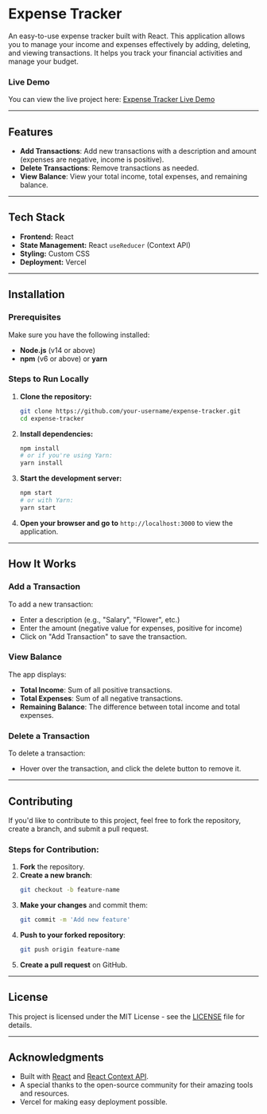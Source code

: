 # Expense Tracker

An easy-to-use expense tracker built with React. This application allows you to manage your income and expenses effectively by adding, deleting, and viewing transactions. It helps you track your financial activities and manage your budget.

### Live Demo
You can view the live project here: [Expense Tracker Live Demo](https://expense-tracker-lyart-delta.vercel.app/)

---

## Features

- **Add Transactions**: Add new transactions with a description and amount (expenses are negative, income is positive).
- **Delete Transactions**: Remove transactions as needed.
- **View Balance**: View your total income, total expenses, and remaining balance.

---

## Tech Stack

- **Frontend:** React
- **State Management:** React `useReducer` (Context API)
- **Styling:** Custom CSS
- **Deployment:** Vercel

---

## Installation

### Prerequisites
Make sure you have the following installed:
- **Node.js** (v14 or above)
- **npm** (v6 or above) or **yarn**

### Steps to Run Locally

1. **Clone the repository:**
   ```bash
   git clone https://github.com/your-username/expense-tracker.git
   cd expense-tracker
   ```

2. **Install dependencies:**
   ```bash
   npm install
   # or if you're using Yarn:
   yarn install
   ```

3. **Start the development server:**
   ```bash
   npm start
   # or with Yarn:
   yarn start
   ```

4. **Open your browser and go to** `http://localhost:3000` to view the application.

---

## How It Works

### Add a Transaction
To add a new transaction:
- Enter a description (e.g., "Salary", "Flower", etc.)
- Enter the amount (negative value for expenses, positive for income)
- Click on "Add Transaction" to save the transaction.

### View Balance
The app displays:
- **Total Income**: Sum of all positive transactions.
- **Total Expenses**: Sum of all negative transactions.
- **Remaining Balance**: The difference between total income and total expenses.

### Delete a Transaction
To delete a transaction:
- Hover over the transaction, and click the delete button to remove it.

---

## Contributing

If you'd like to contribute to this project, feel free to fork the repository, create a branch, and submit a pull request.

### Steps for Contribution:
1. **Fork** the repository.
2. **Create a new branch**:
   ```bash
   git checkout -b feature-name
   ```
3. **Make your changes** and commit them:
   ```bash
   git commit -m 'Add new feature'
   ```
4. **Push to your forked repository**:
   ```bash
   git push origin feature-name
   ```
5. **Create a pull request** on GitHub.

---

## License

This project is licensed under the MIT License - see the [LICENSE](LICENSE) file for details.

---

## Acknowledgments

- Built with [React](https://reactjs.org/) and [React Context API](https://reactjs.org/docs/context.html).
- A special thanks to the open-source community for their amazing tools and resources.
- Vercel for making easy deployment possible.


```

